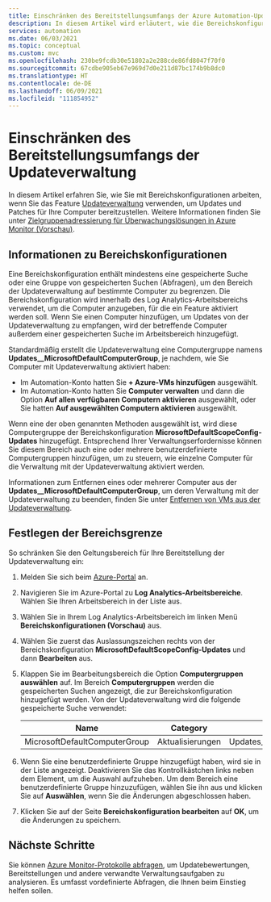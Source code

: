 ```yaml
---
title: Einschränken des Bereitstellungsumfangs der Azure Automation-Updateverwaltung
description: In diesem Artikel wird erläutert, wie die Bereichskonfigurationen verwendet werden, um den Umfang einer Bereitstellung der Updateverwaltung zu beschränken.
services: automation
ms.date: 06/03/2021
ms.topic: conceptual
ms.custom: mvc
ms.openlocfilehash: 230be9fcdb30e51802a2e288cde86fd8047f70f0
ms.sourcegitcommit: 67cdbe905eb67e969d7d0e211d87bc174b9b8dc0
ms.translationtype: HT
ms.contentlocale: de-DE
ms.lasthandoff: 06/09/2021
ms.locfileid: "111854952"
---
```

# <a name="limit-update-management-deployment-scope"></a>Einschränken des Bereitstellungsumfangs der Updateverwaltung

In diesem Artikel erfahren Sie, wie Sie mit Bereichskonfigurationen arbeiten, wenn Sie das Feature [Updateverwaltung](overview.md) verwenden, um Updates und Patches für Ihre Computer bereitzustellen. Weitere Informationen finden Sie unter [Zielgruppenadressierung für Überwachungslösungen in Azure Monitor (Vorschau)](../../azure-monitor/insights/solution-targeting.md).

## <a name="about-scope-configurations"></a>Informationen zu Bereichskonfigurationen

Eine Bereichskonfiguration enthält mindestens eine gespeicherte Suche oder eine Gruppe von gespeicherten Suchen (Abfragen), um den Bereich der Updateverwaltung auf bestimmte Computer zu begrenzen. Die Bereichskonfiguration wird innerhalb des Log Analytics-Arbeitsbereichs verwendet, um die Computer anzugeben, für die ein Feature aktiviert werden soll. Wenn Sie einen Computer hinzufügen, um Updates von der Updateverwaltung zu empfangen, wird der betreffende Computer außerdem einer gespeicherten Suche im Arbeitsbereich hinzugefügt. 

Standardmäßig erstellt die Updateverwaltung eine Computergruppe namens **Updates__MicrosoftDefaultComputerGroup**, je nachdem, wie Sie Computer mit Updateverwaltung aktiviert haben:

* Im Automation-Konto hatten Sie **+ Azure-VMs hinzufügen** ausgewählt.
* Im Automation-Konto hatten Sie **Computer verwalten** und dann die Option **Auf allen verfügbaren Computern aktivieren** ausgewählt, oder Sie hatten **Auf ausgewählten Computern aktivieren** ausgewählt.

Wenn eine der oben genannten Methoden ausgewählt ist, wird diese Computergruppe der Bereichskonfiguration **MicrosoftDefaultScopeConfig-Updates** hinzugefügt. Entsprechend Ihrer Verwaltungserfordernisse können Sie diesem Bereich auch eine oder mehrere benutzerdefinierte Computergruppen hinzufügen, um zu steuern, wie einzelne Computer für die Verwaltung mit der Updateverwaltung aktiviert werden.

Informationen zum Entfernen eines oder mehrerer Computer aus der **Updates__MicrosoftDefaultComputerGroup**, um deren Verwaltung mit der Updateverwaltung zu beenden, finden Sie unter [Entfernen von VMs aus der Updateverwaltung](remove-vms.md).

## <a name="set-the-scope-limit"></a>Festlegen der Bereichsgrenze

So schränken Sie den Geltungsbereich für Ihre Bereitstellung der Updateverwaltung ein:

1. Melden Sie sich beim [Azure-Portal](https://portal.azure.com) an.

2. Navigieren Sie im Azure-Portal zu **Log Analytics-Arbeitsbereiche**. Wählen Sie Ihren Arbeitsbereich in der Liste aus.

3. Wählen Sie in Ihrem Log Analytics-Arbeitsbereich im linken Menü **Bereichskonfigurationen (Vorschau)** aus.

4. Wählen Sie zuerst das Auslassungszeichen rechts von der Bereichskonfiguration **MicrosoftDefaultScopeConfig-Updates** und dann **Bearbeiten** aus.

5. Klappen Sie im Bearbeitungsbereich die Option **Computergruppen auswählen** auf. Im Bereich **Computergruppen** werden die gespeicherten Suchen angezeigt, die zur Bereichskonfiguration hinzugefügt werden. Von der Updateverwaltung wird die folgende gespeicherte Suche verwendet:

    |Name     |Category  |Alias  |
    |---------|---------|---------|
    |MicrosoftDefaultComputerGroup     | Aktualisierungen        | Updates__MicrosoftDefaultComputerGroup         |

6. Wenn Sie eine benutzerdefinierte Gruppe hinzugefügt haben, wird sie in der Liste angezeigt. Deaktivieren Sie das Kontrollkästchen links neben dem Element, um die Auswahl aufzuheben. Um dem Bereich eine benutzerdefinierte Gruppe hinzuzufügen, wählen Sie ihn aus und klicken Sie auf **Auswählen**, wenn Sie die Änderungen abgeschlossen haben.

7. Klicken Sie auf der Seite **Bereichskonfiguration bearbeiten** auf **OK**, um die Änderungen zu speichern.

## <a name="next-steps"></a>Nächste Schritte

Sie können [Azure Monitor-Protokolle abfragen](query-logs.md), um Updatebewertungen, Bereitstellungen und andere verwandte Verwaltungsaufgaben zu analysieren. Es umfasst vordefinierte Abfragen, die Ihnen beim Einstieg helfen sollen.
